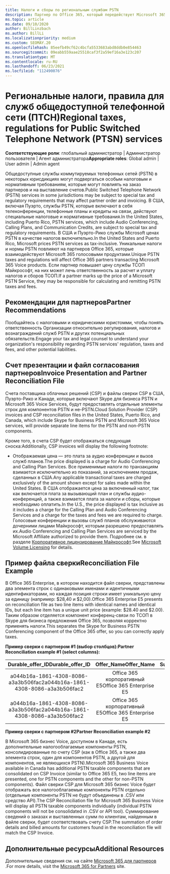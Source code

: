 ```yaml
---
title: Налоги и сборы по региональным службам PSTN
description: Партнер по Office 365, который передействует Microsoft 365 голосовыми продуктами, может подвергаться региональным налогам, платам или нормативным требованиям для служб PSTN.
ms.topic: article
ms.date: 09/10/2020
author: BillLinzbach
ms.author: BillLi
ms.localizationpriority: medium
ms.custom: SEOMAY.20
ms.openlocfilehash: 85eefb49cf62c4bcfa5533683abd8ddb0e854463
ms.sourcegitcommit: 09eabb559aae25518caf3f2a59ef16a3e123c207
ms.translationtype: MT
ms.contentlocale: ru-RU
ms.lasthandoff: 06/23/2021
ms.locfileid: "112490076"
---
```

# <a name="regional-taxes-regulations-for-public-switched-telephone-network-ptsn-services"></a><span data-ttu-id="ad8e2-103">Региональные налоги, правила для служб общедоступной телефонной сети (ПТСН)</span><span class="sxs-lookup"><span data-stu-id="ad8e2-103">Regional taxes, regulations for Public Switched Telephone Network (PTSN) services</span></span>

<span data-ttu-id="ad8e2-104">**Соответствующие роли**: глобальный администратор | Администратор пользователя | Агент администратора</span><span class="sxs-lookup"><span data-stu-id="ad8e2-104">**Appropriate roles**: Global admin | User admin | Admin agent</span></span>

<span data-ttu-id="ad8e2-105">Общедоступные службы коммутируемых телефонных сетей (PSTN) в некоторых юрисдикциях могут подвергаться особым налоговым и нормативным требованиям, которые могут повлиять на заказ партнеров и на выставление счетов.</span><span class="sxs-lookup"><span data-stu-id="ad8e2-105">Public Switched Telephone Network (PSTN) services in some jurisdictions may be subject to special tax and regulatory requirements that may affect partner order and invoicing.</span></span> <span data-ttu-id="ad8e2-106">В США, включая Пуэрто, службы PSTN, которые включают в себя телеконференции, телефонные планы и кредиты на связи, действуют специальные налоговые и нормативные требования.</span><span class="sxs-lookup"><span data-stu-id="ad8e2-106">In the United States, including Puerto Rico, PSTN services, which include Audio Conferencing, Calling Plans, and Communication Credits, are subject to special tax and regulatory requirements.</span></span> <span data-ttu-id="ad8e2-107">В США и Пуэрто-Рико службы Microsoft ценах PSTN в качестве налогов включительно.</span><span class="sxs-lookup"><span data-stu-id="ad8e2-107">In the United States and Puerto Rico, Microsoft prices PSTN services as tax-inclusive.</span></span>  <span data-ttu-id="ad8e2-108">Уникальные налоги и нормы PSTN повлияют на партнеров Office 365, которые взаимодействуют Microsoft 365 голосовыми продуктами.</span><span class="sxs-lookup"><span data-stu-id="ad8e2-108">Unique PSTN taxes and regulations will affect Office 365 partners transacting Microsoft 365 Voice products.</span></span>  <span data-ttu-id="ad8e2-109">Если партнер повышает цену службы ТСОП Майкрософт, на них может лечь ответственность за расчет и уплату налогов и сборов ТСОП.</span><span class="sxs-lookup"><span data-stu-id="ad8e2-109">If a partner marks up the price of a Microsoft PSTN Service, they may be responsible for calculating and remitting PSTN taxes and fees.</span></span>

## <a name="partner-recommendations"></a><span data-ttu-id="ad8e2-110">Рекомендации для партнеров</span><span class="sxs-lookup"><span data-stu-id="ad8e2-110">Partner Recommendations</span></span>

<span data-ttu-id="ad8e2-111">Пообщайтесь с налоговыми и юридическими юристомми, чтобы понять ответственность Организации относительно регулирования, налогов и вознаграждений служб PSTN и других потенциальных обязательств.</span><span class="sxs-lookup"><span data-stu-id="ad8e2-111">Engage your tax and legal counsel to understand your organization's responsibility regarding PSTN services' regulation, taxes and fees, and other potential liabilities.</span></span>

## <a name="invoice-presentation-and-partner-reconciliation-file"></a><span data-ttu-id="ad8e2-112">Счет презентации и файл согласования партнеров</span><span class="sxs-lookup"><span data-stu-id="ad8e2-112">Invoice Presentation and Partner Reconciliation File</span></span>

<span data-ttu-id="ad8e2-113">Счета поставщика облачных решений (CSP) и файлы сверки CSP в США, Пуэрто-Рико и Канаде, которые включают Skype для бизнеса PSTN и Microsoft 365 Voice Services, будут предоставлять отдельные элементы строк для компонентов PSTN и не-PSTN.</span><span class="sxs-lookup"><span data-stu-id="ad8e2-113">Cloud Solution Provider (CSP) invoices and CSP reconciliation files in the United States, Puerto Rico, and Canada, which include Skype for Business PSTN and Microsoft 365 Voice services, will provide separate line items for the PSTN and non-PSTN components.</span></span>

<span data-ttu-id="ad8e2-114">Кроме того, в счета CSP будет отображаться следующая сноска:</span><span class="sxs-lookup"><span data-stu-id="ad8e2-114">Additionally, CSP invoices will display the following footnote:</span></span>

* <span data-ttu-id="ad8e2-115">Отображаемая цена — это плата за аудио конференции и вызов служб планов.</span><span class="sxs-lookup"><span data-stu-id="ad8e2-115">The price displayed is a charge for Audio Conferencing and Calling Plan Services.</span></span>  <span data-ttu-id="ad8e2-116">Все применимые налоги по транзакциям взимается исключительно из показаний, за исключением продаж, сделанных в США.</span><span class="sxs-lookup"><span data-stu-id="ad8e2-116">Any applicable transactional taxes are charged exclusively of the amount shown except for sales made within the United States.</span></span>  <span data-ttu-id="ad8e2-117">В США отображается цена за включенный налог, так как включается плата за вызывающий план и службы аудио-конференций, а также взимается плата за налоги и сборы, которые необходимо оплатить.</span><span class="sxs-lookup"><span data-stu-id="ad8e2-117">In the U.S., the price displayed is tax inclusive as it includes a charge for the Calling Plan and Audio Conferencing Services and a charge for the taxes and fees we are required to charge.</span></span>  <span data-ttu-id="ad8e2-118">Голосовые конференции и вызовы служб планов обслуживаются дочерними лицами Майкрософт, которым разрешено предоставлять их.</span><span class="sxs-lookup"><span data-stu-id="ad8e2-118">Audio Conferencing and Calling Plan Services are serviced by the Microsoft Affiliate authorized to provide them.</span></span>  <span data-ttu-id="ad8e2-119">Подробнее см. в разделе [Корпоративное лицензирование Майкрософт](https://go.microsoft.com/fwlink/?LinkId=690247).</span><span class="sxs-lookup"><span data-stu-id="ad8e2-119">See [Microsoft Volume Licensing](https://go.microsoft.com/fwlink/?LinkId=690247) for details.</span></span>

## <a name="reconciliation-file-example"></a><span data-ttu-id="ad8e2-120">Пример файла сверки</span><span class="sxs-lookup"><span data-stu-id="ad8e2-120">Reconciliation File Example</span></span>

<span data-ttu-id="ad8e2-121">В Office 365 Enterprise, в котором находится файл сверки, представлены два элемента строк с одинаковыми именами и идентичными идентификаторами, но каждая позиция строки имеет уникальную цену за единицу (например: $28,40 и $2,00).</span><span class="sxs-lookup"><span data-stu-id="ad8e2-121">Office 365 Enterprise E5 presents on reconciliation file as two line items with identical names and identical IDs, but each line item has a unique unit price (example: $28.40 and $2.00).</span></span> <span data-ttu-id="ad8e2-122">Таким образом отделяется компонент конференц-связи по ТСОП в Skype для бизнеса предложения Office 365, позволяя корректно применять налоги.</span><span class="sxs-lookup"><span data-stu-id="ad8e2-122">This separates the Skype for Business PSTN Conferencing component of the Office 365 offer, so you can correctly apply taxes.</span></span>

<span data-ttu-id="ad8e2-123">**Пример сверки с партнером #1 (выбор столбцов):**</span><span class="sxs-lookup"><span data-stu-id="ad8e2-123">**Partner Reconciliation example #1 (select columns):**</span></span>

|<span data-ttu-id="ad8e2-124">**Durable_offer_ID**</span><span class="sxs-lookup"><span data-stu-id="ad8e2-124">**Durable_offer_ID**</span></span>|<span data-ttu-id="ad8e2-125">**Offer_Name**</span><span class="sxs-lookup"><span data-stu-id="ad8e2-125">**Offer_Name**</span></span>|<span data-ttu-id="ad8e2-126">**Subscription_Start_Date**</span><span class="sxs-lookup"><span data-stu-id="ad8e2-126">**Subscription_Start_Date**</span></span>|<span data-ttu-id="ad8e2-127">**Subscription_End_Date**</span><span class="sxs-lookup"><span data-stu-id="ad8e2-127">**Subscription_End_Date**</span></span>|<span data-ttu-id="ad8e2-128">**Charge_Start_Date**</span><span class="sxs-lookup"><span data-stu-id="ad8e2-128">**Charge_Start_Date**</span></span>|<span data-ttu-id="ad8e2-129">**Charge_End_Date**</span><span class="sxs-lookup"><span data-stu-id="ad8e2-129">**Charge_End_Date**</span></span>|<span data-ttu-id="ad8e2-130">**Charge_Type**</span><span class="sxs-lookup"><span data-stu-id="ad8e2-130">**Charge_Type**</span></span>|<span data-ttu-id="ad8e2-131">**Unit_Price**</span><span class="sxs-lookup"><span data-stu-id="ad8e2-131">**Unit_Price**</span></span>|
|:----:|:----:|:----:|:----:|:----:|:----:|:----:|:----:|
|<span data-ttu-id="ad8e2-132">a044b16a-1861-4308-8086-a3a3b506fac2</span><span class="sxs-lookup"><span data-stu-id="ad8e2-132">a044b16a-1861-4308-8086-a3a3b506fac2</span></span>   |<span data-ttu-id="ad8e2-133">Office 365 корпоративный E5</span><span class="sxs-lookup"><span data-stu-id="ad8e2-133">Office 365 Enterprise E5</span></span>   |<span data-ttu-id="ad8e2-134">8/10/2019 0:00</span><span class="sxs-lookup"><span data-stu-id="ad8e2-134">8/10/2019 0:00</span></span>   |<span data-ttu-id="ad8e2-135">8/11/2019 0:00</span><span class="sxs-lookup"><span data-stu-id="ad8e2-135">8/11/2019 0:00</span></span>   |<span data-ttu-id="ad8e2-136">8/11/2019 0:00</span><span class="sxs-lookup"><span data-stu-id="ad8e2-136">8/11/2019 0:00</span></span>|<span data-ttu-id="ad8e2-137">9/10/2019 0:00</span><span class="sxs-lookup"><span data-stu-id="ad8e2-137">9/10/2019 0:00</span></span>   |<span data-ttu-id="ad8e2-138">Оплата цикла</span><span class="sxs-lookup"><span data-stu-id="ad8e2-138">Cycle fee</span></span>   |<span data-ttu-id="ad8e2-139">28,4</span><span class="sxs-lookup"><span data-stu-id="ad8e2-139">28.40</span></span>   |
|<span data-ttu-id="ad8e2-140">a044b16a-1861-4308-8086-a3a3b506fac2</span><span class="sxs-lookup"><span data-stu-id="ad8e2-140">a044b16a-1861-4308-8086-a3a3b506fac2</span></span>   |<span data-ttu-id="ad8e2-141">Office 365 корпоративный E5</span><span class="sxs-lookup"><span data-stu-id="ad8e2-141">Office 365 Enterprise E5</span></span>   |<span data-ttu-id="ad8e2-142">8/10/2019 0:00</span><span class="sxs-lookup"><span data-stu-id="ad8e2-142">8/10/2019 0:00</span></span>   |<span data-ttu-id="ad8e2-143">8/11/2019 0:00</span><span class="sxs-lookup"><span data-stu-id="ad8e2-143">8/11/2019 0:00</span></span>   |<span data-ttu-id="ad8e2-144">8/11/2019 0:00</span><span class="sxs-lookup"><span data-stu-id="ad8e2-144">8/11/2019 0:00</span></span>   |<span data-ttu-id="ad8e2-145">9/10/2019 0:00</span><span class="sxs-lookup"><span data-stu-id="ad8e2-145">9/10/2019 0:00</span></span>   |<span data-ttu-id="ad8e2-146">Оплата цикла</span><span class="sxs-lookup"><span data-stu-id="ad8e2-146">Cycle fee</span></span>   |<span data-ttu-id="ad8e2-147">2,00</span><span class="sxs-lookup"><span data-stu-id="ad8e2-147">2.00</span></span>   |

<span data-ttu-id="ad8e2-148">**Пример сверки с партнером #2**</span><span class="sxs-lookup"><span data-stu-id="ad8e2-148">**Partner Reconciliation example #2**</span></span>

<span data-ttu-id="ad8e2-149">В Microsoft 365 бизнес Voice, доступном в Канаде, есть дополнительные налогооблагаемые компоненты PSTN, консолидированные по счету CSP (как в Office 365, а также два элемента строк, один для компонентов PSTN, а другой для компонентов, не являющихся PSTN).</span><span class="sxs-lookup"><span data-stu-id="ad8e2-149">Microsoft 365 Business Voice available in Canada has additional PSTN taxable components that are consolidated on CSP Invoice (similar to Office 365 E5, two line items are presented, one for PSTN components and the other for non-PSTN components).</span></span>  <span data-ttu-id="ad8e2-150">Файл сверки CSP для Microsoft 365 бизнес Voice будет отображать все налогооблагаемые компоненты PSTN отдельно (отдельные компоненты PSTN не будут объединены в .CSV или средство API).</span><span class="sxs-lookup"><span data-stu-id="ad8e2-150">The CSP Reconciliation file for Microsoft 365 Business Voice will display all PSTN taxable components individually (individual PSTN components will not be consolidated in .CSV or API tool).</span></span>  <span data-ttu-id="ad8e2-151">Суммирование сведений о заказах и выставленных сумм по клиентам, найденным в файле сверки, будет соответствовать счету CSP.</span><span class="sxs-lookup"><span data-stu-id="ad8e2-151">The summation of order details and billed amounts for customers found in the reconciliation file will match the CSP Invoice.</span></span>

## <a name="additional-resources"></a><span data-ttu-id="ad8e2-152">Дополнительные ресурсы</span><span class="sxs-lookup"><span data-stu-id="ad8e2-152">Additional Resources</span></span>
<span data-ttu-id="ad8e2-153">Дополнительные сведения см. на сайте [Microsoft 365 для партнеров](https://www.microsoft.com/microsoft-365/partners/) .</span><span class="sxs-lookup"><span data-stu-id="ad8e2-153">For more details, visit the [Microsoft 365 for Partners](https://www.microsoft.com/microsoft-365/partners/) site.</span></span>

